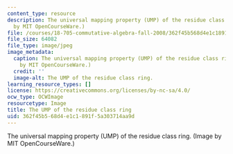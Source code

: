 ```yaml
---
content_type: resource
description: The universal mapping property (UMP) of the residue class ring. (Image
  by MIT OpenCourseWare.)
file: /courses/18-705-commutative-algebra-fall-2008/362f45b568d4e1c1891f5a303714aa9d_18-705f08.jpg
file_size: 64082
file_type: image/jpeg
image_metadata:
  caption: The universal mapping property (UMP) of the residue class ring. (Image
    by MIT OpenCourseWare.)
  credit: ''
  image-alt: The UMP of the residue class ring.
learning_resource_types: []
license: https://creativecommons.org/licenses/by-nc-sa/4.0/
ocw_type: OCWImage
resourcetype: Image
title: The UMP of the residue class ring
uid: 362f45b5-68d4-e1c1-891f-5a303714aa9d
---
```

The universal mapping property (UMP) of the residue class ring. (Image by MIT OpenCourseWare.)